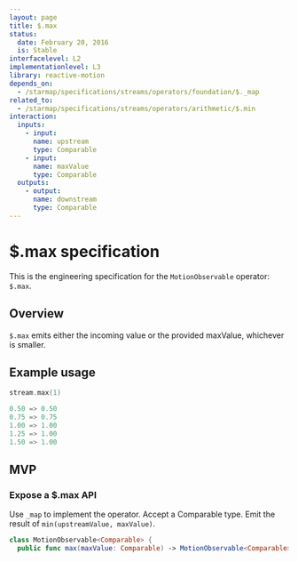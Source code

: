 ```yaml
---
layout: page
title: $.max
status:
  date: February 20, 2016
  is: Stable
interfacelevel: L2
implementationlevel: L3
library: reactive-motion
depends_on:
  - /starmap/specifications/streams/operators/foundation/$._map
related_to:
  - /starmap/specifications/streams/operators/arithmetic/$.min
interaction:
  inputs:
    - input:
      name: upstream
      type: Comparable
    - input:
      name: maxValue
      type: Comparable
  outputs:
    - output:
      name: downstream
      type: Comparable
---
```


# $.max specification

This is the engineering specification for the `MotionObservable` operator: `$.max`.

## Overview

`$.max` emits either the incoming value or the provided maxValue, whichever is smaller.

## Example usage

```swift
stream.max(1)

0.50 => 0.50
0.75 => 0.75
1.00 => 1.00
1.25 => 1.00
1.50 => 1.00
```

## MVP

### Expose a $.max API

Use `_map` to implement the operator. Accept a Comparable type. Emit the result of
`min(upstreamValue, maxValue)`.

```swift
class MotionObservable<Comparable> {
  public func max(maxValue: Comparable) -> MotionObservable<Comparable>
```
